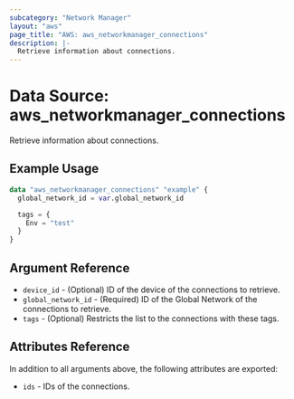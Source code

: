 ```yaml
---
subcategory: "Network Manager"
layout: "aws"
page_title: "AWS: aws_networkmanager_connections"
description: |-
  Retrieve information about connections.
---
```


# Data Source: aws_networkmanager_connections

Retrieve information about connections.

## Example Usage

```terraform
data "aws_networkmanager_connections" "example" {
  global_network_id = var.global_network_id

  tags = {
    Env = "test"
  }
}
```

## Argument Reference

* `device_id` - (Optional) ID of the device of the connections to retrieve.
* `global_network_id` - (Required) ID of the Global Network of the connections to retrieve.
* `tags` - (Optional) Restricts the list to the connections with these tags.

## Attributes Reference

In addition to all arguments above, the following attributes are exported:

* `ids` - IDs of the connections.

<!-- cache-key: cdktf-0.17.0-pre.15 input-e5994d250a3d35483ae3cdedb967b6c8903cdd274b5396c06eec1983e7be88e9 -->